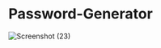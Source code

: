 # Password-Generator
![Screenshot (23)](https://user-images.githubusercontent.com/80892374/199932952-ca11c8aa-5108-4a9c-bcb8-90eb5b0e118c.png)
